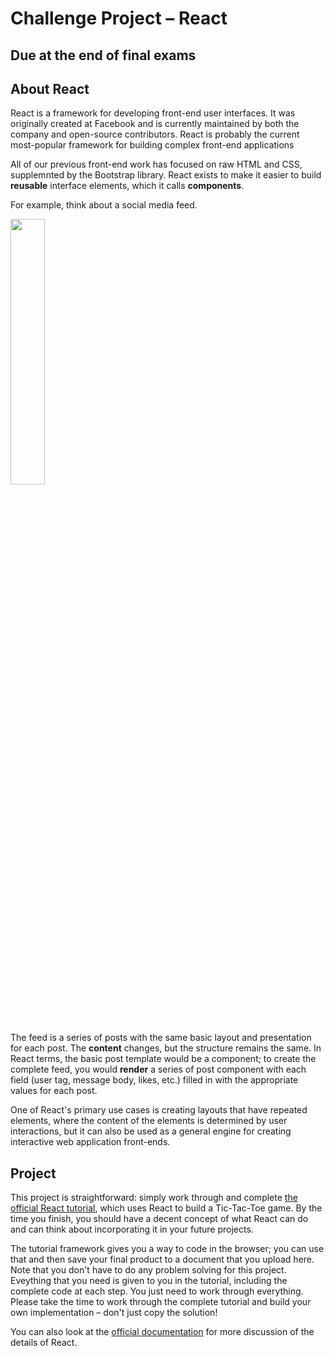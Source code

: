 # Challenge Project &ndash; React

## Due at the end of final exams

## About React

React is a framework for developing front-end user interfaces. It was originally created at Facebook and is currently maintained by both the company and open-source
contributors. React is probably the current most-popular framework for building complex front-end applications

All of our previous front-end work has focused on raw HTML and CSS, supplemnted by the Bootstrap library. React exists to make it easier to build **reusable** interface
elements, which it calls **components**.

For example, think about a social media feed.

<img src="https://i.pinimg.com/originals/d1/d0/61/d1d061a2fe437d3788013af256c33af2.jpg" width="33%" />

The feed is a series of posts with the same basic layout and presentation for each post. The **content** changes, but the structure remains the same. In React terms, the
basic post template would be a component; to create the complete feed, you would **render** a series of post component with each field (user tag, message body, likes, etc.)
filled in with the appropriate values for each post.

One of React's primary use cases is creating layouts that have repeated elements, where the content of the elements is determined by user interactions, but it can also
be used as a general engine for creating interactive web application front-ends.

## Project

This project is straightforward: simply work through and complete [the official React tutorial](https://reactjs.org/tutorial/tutorial.html), which uses React to build a 
Tic-Tac-Toe game. By the time you finish, you should have a decent concept of what React can do and can think about incorporating it in your future projects.

The tutorial framework gives you a way to code in the browser; you can use that and then save your final product to a document that you upload here. Note that you don't have
to do any problem solving for this project. Eveything that you need is given to you in the tutorial, including the complete code at each step. You just need to work through
everything. Please take the time to work through the complete tutorial and build your own implementation &ndash; don't just copy the solution!

You can also look at the [official documentation](https://reactjs.org/docs/hello-world.html) for more discussion of the details of React.
